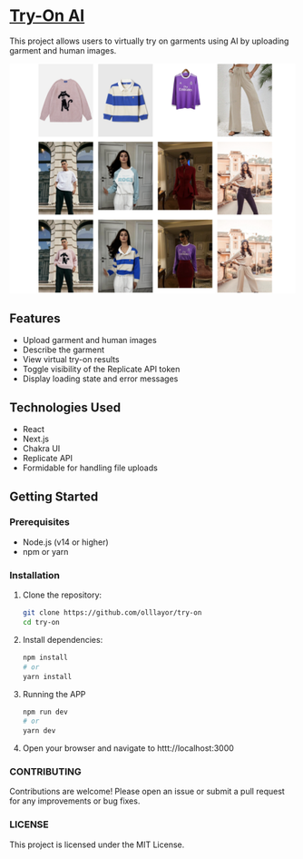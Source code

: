 # [Try-On AI](https://ollayor.uz/try-on.ollayor.uz)

This project allows users to virtually try on garments using AI by uploading garment and human images.

[![Try-on AI](./public/screenshot.png)](https://try-on.ollayor.uz)

## Features

- Upload garment and human images
- Describe the garment
- View virtual try-on results
- Toggle visibility of the Replicate API token
- Display loading state and error messages

## Technologies Used

- React
- Next.js
- Chakra UI
- Replicate API
- Formidable for handling file uploads

## Getting Started

### Prerequisites

- Node.js (v14 or higher)
- npm or yarn

### Installation

1. Clone the repository:

   ```bash
   git clone https://github.com/olllayor/try-on
   cd try-on

2. Install dependencies:
    
    ```bash
    npm install
    # or
    yarn install

3. Running the APP

    ```bash
    npm run dev
    # or
    yarn dev

4. Open your browser and navigate to httt://localhost:3000

### CONTRIBUTING

Contributions are welcome! Please open an issue or submit a pull request for any improvements or bug fixes.

### LICENSE

This project is licensed under the MIT License.
